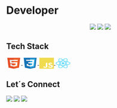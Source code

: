 <h1>Developer</h1>

<p  align="center">
<img src ="https://github-readme-stats-git-masterrstaa-rickstaa.vercel.app/api?username=joaovictor333&show_icons=true&count_private=true&theme=merko&hide_border=true&bg_color=00000000&hide_rank=true">
<img src ="https://github-readme-stats-git-masterrstaa-rickstaa.vercel.app/api/top-langs/?username=joaovictor333&layout=compact&hide_border=true&theme=merko&bg_color=00000000&langs_count=8">
<img src ="https://github-readme-streak-stats.herokuapp.com/?user=joaovictor333&theme=merko&hide_border=true&background=FFFFFF00">
<br>
  
## Tech Stack
<a href="https://github.com/joaovictor333" target="_blank"> 
 <img align="center" alt="Joao-HTML" height="30" width="40" src="https://raw.githubusercontent.com/devicons/devicon/master/icons/html5/html5-original.svg">
</a>
  
<a href="https://github.com/joaovictor333" target="_blank">
 <img align="center" alt="Joao-CSS" height="30" width="40" src="https://raw.githubusercontent.com/devicons/devicon/master/icons/css3/css3-original.svg">  
</a>
  
<a href="https://github.com/joaovictor333" target="_blank">
 <img align="center" alt="Joao-Js" height="30" width="40" src="https://raw.githubusercontent.com/devicons/devicon/master/icons/javascript/javascript-plain.svg">
</a>
  
<a href="https://github.com/joaovictor333" target="_blank">
 <img align="center" alt="Joao-React" height="30" width="40" src="https://raw.githubusercontent.com/devicons/devicon/master/icons/react/react-original.svg">
</a>
<br>

## Let´s Connect
<a href = "mailto:contatojoaovictoroliveiralimavictor@gmail.com"><img src="https://img.shields.io/badge/-Gmail-%23333?style=for-the-badge&logo=gmail&logoColor=white" target="_blank"></a>
<a href="https://www.linkedin.com/in/joão-victor-799200217/" target="_blank"><img src="https://img.shields.io/badge/-LinkedIn-%230077B5?style=for-the-badge&logo=linkedin&logoColor=white" target="_blank"></a> 
<a href="https://discord.com/channels/@me" target="_blank"><img src="https://img.shields.io/badge/Discord-7289DA?style=for-the-badge&logo=discord&logoColor=white" target="_blank"></a> 
</p>
